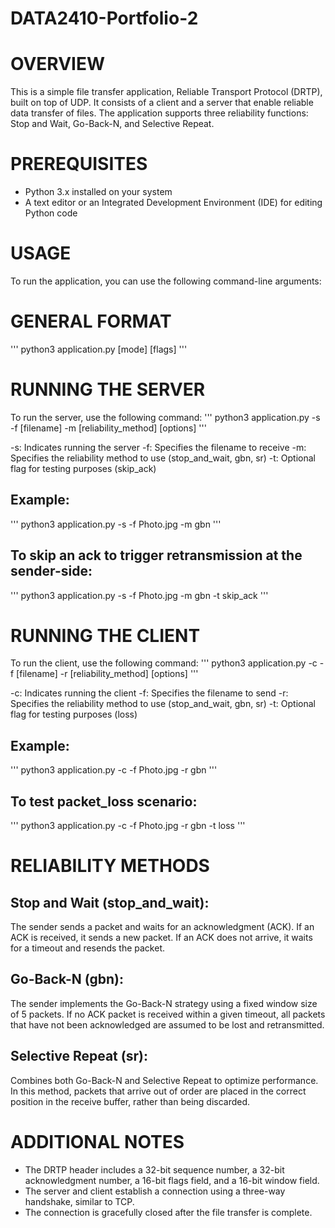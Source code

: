 # DATA2410-Portfolio-2

# OVERVIEW
This is a simple file transfer application, Reliable Transport Protocol (DRTP), built on top of UDP. It consists of a client and a server that enable reliable data transfer of files. The application supports three reliability functions: Stop and Wait, Go-Back-N, and Selective Repeat.

# PREREQUISITES
- Python 3.x installed on your system
- A text editor or an Integrated Development Environment (IDE) for editing Python code

# USAGE
To run the application, you can use the following command-line arguments:

# GENERAL FORMAT
'''
python3 application.py [mode] [flags]
'''

# RUNNING THE SERVER
To run the server, use the following command:
''' python3 application.py -s -f [filename] -m [reliability_method] [options] '''

-s: Indicates running the server
-f: Specifies the filename to receive
-m: Specifies the reliability method to use (stop_and_wait, gbn, sr)
-t: Optional flag for testing purposes (skip_ack)

## Example:
''' python3 application.py -s -f Photo.jpg -m gbn '''

## To skip an ack to trigger retransmission at the sender-side:
''' python3 application.py -s -f Photo.jpg -m gbn -t skip_ack '''

# RUNNING THE CLIENT
To run the client, use the following command:
''' python3 application.py -c -f [filename] -r [reliability_method] [options] '''

-c: Indicates running the client
-f: Specifies the filename to send
-r: Specifies the reliability method to use (stop_and_wait, gbn, sr)
-t: Optional flag for testing purposes (loss)

## Example:
''' python3 application.py -c -f Photo.jpg -r gbn '''

## To test packet_loss scenario:
''' python3 application.py -c -f Photo.jpg -r gbn -t loss '''

# RELIABILITY METHODS
## Stop and Wait (stop_and_wait): 
The sender sends a packet and waits for an acknowledgment (ACK). If an ACK is received, it sends a new packet. If an ACK does not arrive, it waits for a timeout and resends the packet.

## Go-Back-N (gbn): 
The sender implements the Go-Back-N strategy using a fixed window size of 5 packets. If no ACK packet is received within a given timeout, all packets that have not been acknowledged are assumed to be lost and retransmitted.

## Selective Repeat (sr): 
Combines both Go-Back-N and Selective Repeat to optimize performance. In this method, packets that arrive out of order are placed in the correct position in the receive buffer, rather than being discarded.

# ADDITIONAL NOTES
- The DRTP header includes a 32-bit sequence number, a 32-bit acknowledgment number, a 16-bit flags field, and a 16-bit window field.
- The server and client establish a connection using a three-way handshake, similar to TCP.
- The connection is gracefully closed after the file transfer is complete.